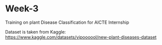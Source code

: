 # Week-3

Training on plant Disease Classification for AICTE Internship

Dataset is taken from Kaggle: https://www.kaggle.com/datasets/vipoooool/new-plant-diseases-dataset
